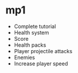 # mp1
* Complete tutorial
* Health system
* Score
* Health packs
* Player projectile attacks
* Enemies
* Increase player speed
